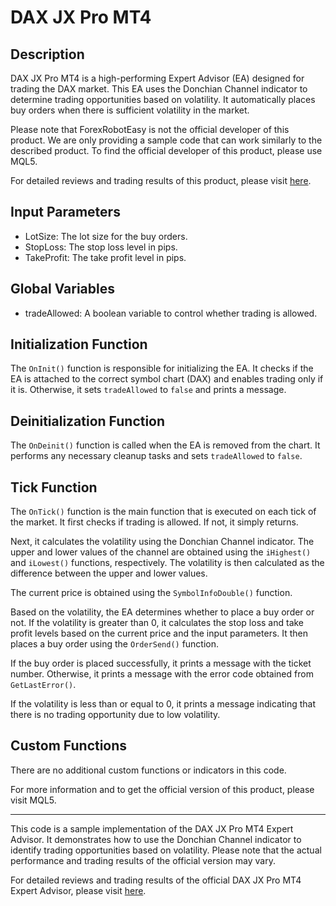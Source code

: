 # DAX JX Pro MT4

## Description

DAX JX Pro MT4 is a high-performing Expert Advisor (EA) designed for trading the DAX market. This EA uses the Donchian Channel indicator to determine trading opportunities based on volatility. It automatically places buy orders when there is sufficient volatility in the market.

Please note that ForexRobotEasy is not the official developer of this product. We are only providing a sample code that can work similarly to the described product. To find the official developer of this product, please use MQL5.

For detailed reviews and trading results of this product, please visit [here](https://forexroboteasy.com/forex-robot-review/dax-jx-pro-mt4-review-high-performing-ea-for-dax-market/).

## Input Parameters

- LotSize: The lot size for the buy orders.
- StopLoss: The stop loss level in pips.
- TakeProfit: The take profit level in pips.

## Global Variables

- tradeAllowed: A boolean variable to control whether trading is allowed.

## Initialization Function

The `OnInit()` function is responsible for initializing the EA. It checks if the EA is attached to the correct symbol chart (DAX) and enables trading only if it is. Otherwise, it sets `tradeAllowed` to `false` and prints a message.

## Deinitialization Function

The `OnDeinit()` function is called when the EA is removed from the chart. It performs any necessary cleanup tasks and sets `tradeAllowed` to `false`.

## Tick Function

The `OnTick()` function is the main function that is executed on each tick of the market. It first checks if trading is allowed. If not, it simply returns. 

Next, it calculates the volatility using the Donchian Channel indicator. The upper and lower values of the channel are obtained using the `iHighest()` and `iLowest()` functions, respectively. The volatility is then calculated as the difference between the upper and lower values.

The current price is obtained using the `SymbolInfoDouble()` function.

Based on the volatility, the EA determines whether to place a buy order or not. If the volatility is greater than 0, it calculates the stop loss and take profit levels based on the current price and the input parameters. It then places a buy order using the `OrderSend()` function.

If the buy order is placed successfully, it prints a message with the ticket number. Otherwise, it prints a message with the error code obtained from `GetLastError()`.

If the volatility is less than or equal to 0, it prints a message indicating that there is no trading opportunity due to low volatility.

## Custom Functions

There are no additional custom functions or indicators in this code.

For more information and to get the official version of this product, please visit MQL5.

---

This code is a sample implementation of the DAX JX Pro MT4 Expert Advisor. It demonstrates how to use the Donchian Channel indicator to identify trading opportunities based on volatility. Please note that the actual performance and trading results of the official version may vary.

For detailed reviews and trading results of the official DAX JX Pro MT4 Expert Advisor, please visit [here](https://forexroboteasy.com/forex-robot-review/dax-jx-pro-mt4-review-high-performing-ea-for-dax-market/).
